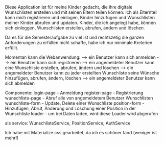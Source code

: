Diese Application ist für meine Kinder gedacht, die ihre digitale Wunschlisten erstellen und mit seinen Eltern teilen können:
Ich als Elternteil kann mich registrieren und einlogen, Kinder hinzufügen und Wunschlisten meiner Kinder abrufen und updaten. Kinder, die ich angelegt habe, können sich einloggen, Wunschlisten erstellen, abrufen, ändern und löschen.

Da es für die Semesteraufgabe zu viel ist und rechtszetig die ganzen Anforderungen zu erfüllen nicht schaffe, habe ich nur minimale Kreterien erfüllt.

Momentan kann die Webanwendung:
    --> ein Benutzer kann sich anmelden
    --> ein Benutzer kann sich registrieren
    --> ein angemeldeter Benutzer kann eine Wunschliste erstellen, abrufen, ändern und löschen
    --> ein angemeldeter Benutzer kann zu jeder erstellten Wunschliste seine Wünsche hinzufügen, abrufen, ändern, löschen
    --> ein angemeldeter Benutzer kann sich abmelden

Componente:
login-page - Anmeldung
register-page - Registrierung
wunschliste-page - Abruf alle von angemeldetem Benutzer Wunschlisten
wunschliste-form - Update, Delete einer Wunschliste
position-form - Hinzufügen, Abruf, Änderung und Löschung einer Position in der Wunschliste
loader - um bei Daten laden, wird diese Loader wird abgerufen

als service: WunschlisteService, PositionService, AuthService

Ich habe mit Materialize css gearbeitet, da ich es schöner fand (weniger ist mehr!)

